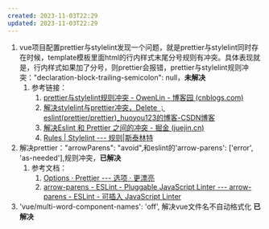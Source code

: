 ```yaml
---
created: 2023-11-03T22:29
updated: 2023-11-03T22:29
---
```

1. vue项目配置prettier与stylelint发现一个问题，就是prettier与stylelint同时存在时候，template模板里面html的行内样式末尾分号规则有冲突。具体表现就是，行内样式如果加了分号，则prettier会报错，prettier与stylelint规则冲突："declaration-block-trailing-semicolon": null，**未解决**
	1. 参考链接：
		1. [prettier与stylelint规则冲突 - OwenLin - 博客园 (cnblogs.com)](https://www.cnblogs.com/OwenLin/p/14990993.html)
		2. [解决stylelint与prettier冲突，Delete `；` eslint(prettier/prettier)_huoyou123的博客-CSDN博客](https://blog.csdn.net/weixin_43404937/article/details/122462348)
		3. [解决Eslint 和 Prettier 之间的冲突 - 掘金 (juejin.cn)](https://juejin.cn/post/7012160233061482532)
		4. [Rules | Stylelint --- 规则|斯泰林特](https://stylelint.io/user-guide/rules#block)
2. 解决prettier："arrowParens": "avoid",和eslint的'arrow-parens': ['error', 'as-needed'],规则冲突，**已解决**
	1. 参考文档：
		1. [Options · Prettier --- 选项 · 更漂亮](https://prettier.io/docs/en/options#trailing-commas)
		2. [arrow-parens - ESLint - Pluggable JavaScript Linter --- arrow-parens - ESLint - 可插入 JavaScript Linter](https://eslint.org/docs/latest/rules/arrow-parens#always)
3. 'vue/multi-word-component-names': 'off', 解决vue文件名不自动格式化 **已解决**